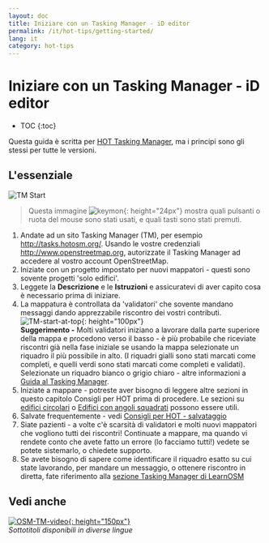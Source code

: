 ```yaml
---
layout: doc
title: Iniziare con un Tasking Manager - iD editor
permalink: /it/hot-tips/getting-started/
lang: it
category: hot-tips
---
```


Iniziare con un Tasking Manager - iD editor
============

- TOC
{:toc}

Questa guida è scritta per [HOT Tasking Manager](http://tasks.hotosm.org/), ma i principi sono gli stessi per tutte le versioni.  

L'essenziale
--------------

![TM Start][]

> Questa immagine ![keymon]{: height="24px"} mostra quali pulsanti o ruota del mouse sono stati usati, e quali tasti sono stati premuti.  

1. Andate ad un sito Tasking Manager (TM), per esempio <http://tasks.hotosm.org/>. Usando le vostre credenziali <http://www.openstreetmap.org>, autorizzate il Tasking Manager ad accedere al vostro account OpenStreetMap.  
2. Iniziate con un progetto impostato per nuovi mappatori - questi sono sovente progetti 'solo edifici'.  
3. Leggete la **Descrizione** e le **Istruzioni** e assicuratevi di aver capito cosa è necessario prima di iniziare. 
4. La mappatura è controllata da 'validatori' che sovente mandano messaggi dando apprezzabile riscontro dei vostri contributi.  
![TM-start-at-top]{: height="100px"}  
**Suggerimento -** Molti validatori iniziano a lavorare dalla parte superiore della mappa e procedono verso il basso - è più probabile che riceviate riscontri già nella fase iniziale se usando la mappa selezionate un riquadro il più possibile in alto. (I riquadri gialli sono stati marcati come completi, e quelli verdi sono stati marcati come completi e validati). Selezionate un riquadro bianco o grigio chiaro - altre informazioni a [Guida al Tasking Manager](/it/coordination/tasking-manager/).  
5. Iniziate a mappare - potreste aver bisogno di leggere altre sezioni in questo capitolo Consigli per HOT prima di procedere. Le sezioni su [edifici circolari](/it/hot-tips/tracing-round-buildings/) o [Edifici con angoli squadrati](/it/hot-tips/tracing-rectangular-buildings/) possono essere utili.  
6.  Salvate frequentemente - vedi [Consigli per HOT - salvataggio](/it/hot-tips/saving/)  
4. Siate pazienti - a volte c'è scarsità di validatori e molti nuovi mappatori che vogliono tutti dei riscontri! Continuate a mappare, ma quando vi rendete conto che avete fatto un errore (lo facciamo tutti!) vedete se potete sistemarlo, o chiedete supporto.  
5. Se avete bisogno di sapere come identificare il riquadro esatto su cui state lavorando, per mandare un messaggio, o ottenere riscontro in diretta, fate riferimento alla [sezione Tasking Manager di LearnOSM](/it/coordination/tasking-manager/#referring-to-a-particular-square-when-sending-an-email)   

Vedi anche  
---------

[![OSM-TM-video]{: height="150px"}](https://www.youtube.com/watch?v=_feTGQXLf_M&list=PLb9506_-6FMHZ3nwn9heri3xjQKrSq1hN&index=9 "Humanitarian OpenStreetMap Team - Tasking Manager Tutorial Videos")  
*Sottotitoli disponibili in diverse lingue*  


[TM-start-at-top]:/images/hot-tips/TM-start-at-top-1.png
[TM Start]:/images/hot-tips/tm_start.gif "Tasking Manager selecting a square and loading into the iD editor"
[keymon]:/images/hot-tips/keymon.png
[marcare il lavoro come completato]:/images/hot-tips/mark-task-as-done.png
[OSM-TM-video]: /images/hot-tips/OSM-TM-video.png "Humanitarian OpenStreetMap Team - Tasking Manager Tutorial Videos"